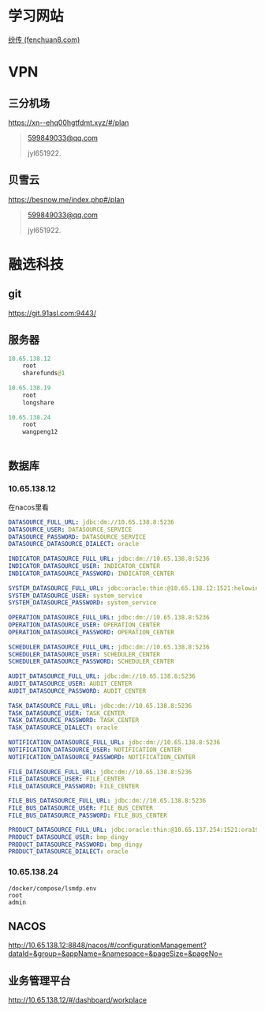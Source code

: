 # 学习网站

[纷传 (fenchuan8.com)](https://pc.fenchuan8.com/#/index?forum=20408)

# VPN

## 三分机场

https://xn--ehq00hgtfdmt.xyz/#/plan

> 599849033@qq.com
>
> jyl651922.



## 贝雪云

https://besnow.me/index.php#/plan

> 599849033@qq.com
>
> jyl651922.



# 融选科技

## git

https://git.91asl.com:9443/

## 服务器

```java
10.65.138.12
    root
    sharefunds@1
    
10.65.138.19
    root
    longshare
    
10.65.138.24
    root
    wangpeng12
 
```

## 数据库

### 10.65.138.12

在nacos里看

```yml
DATASOURCE_FULL_URL: jdbc:dm://10.65.138.8:5236
DATASOURCE_USER: DATASOURCE_SERVICE
DATASOURCE_PASSWORD: DATASOURCE_SERVICE
DATASOURCE_DATASOURCE_DIALECT: oracle
 
INDICATOR_DATASOURCE_FULL_URL: jdbc:dm://10.65.138.8:5236
INDICATOR_DATASOURCE_USER: INDICATOR_CENTER
INDICATOR_DATASOURCE_PASSWORD: INDICATOR_CENTER
 
SYSTEM_DATASOURCE_FULL_URL: jdbc:oracle:thin:@10.65.138.12:1521:helowin
SYSTEM_DATASOURCE_USER: system_service
SYSTEM_DATASOURCE_PASSWORD: system_service
 
OPERATION_DATASOURCE_FULL_URL: jdbc:dm://10.65.138.8:5236
OPERATION_DATASOURCE_USER: OPERATION_CENTER
OPERATION_DATASOURCE_PASSWORD: OPERATION_CENTER
 
SCHEDULER_DATASOURCE_FULL_URL: jdbc:dm://10.65.138.8:5236
SCHEDULER_DATASOURCE_USER: SCHEDULER_CENTER
SCHEDULER_DATASOURCE_PASSWORD: SCHEDULER_CENTER
 
AUDIT_DATASOURCE_FULL_URL: jdbc:dm://10.65.138.8:5236
AUDIT_DATASOURCE_USER: AUDIT_CENTER
AUDIT_DATASOURCE_PASSWORD: AUDIT_CENTER
 
TASK_DATASOURCE_FULL_URL: jdbc:dm://10.65.138.8:5236
TASK_DATASOURCE_USER: TASK_CENTER
TASK_DATASOURCE_PASSWORD: TASK_CENTER
TASK_DATASOURCE_DIALECT: oracle
 
NOTIFICATION_DATASOURCE_FULL_URL: jdbc:dm://10.65.138.8:5236
NOTIFICATION_DATASOURCE_USER: NOTIFICATION_CENTER
NOTIFICATION_DATASOURCE_PASSWORD: NOTIFICATION_CENTER
 
FILE_DATASOURCE_FULL_URL: jdbc:dm://10.65.138.8:5236
FILE_DATASOURCE_USER: FILE_CENTER
FILE_DATASOURCE_PASSWORD: FILE_CENTER

FILE_BUS_DATASOURCE_FULL_URL: jdbc:dm://10.65.138.8:5236
FILE_BUS_DATASOURCE_USER: FILE_BUS_CENTER
FILE_BUS_DATASOURCE_PASSWORD: FILE_BUS_CENTER

PRODUCT_DATASOURCE_FULL_URL: jdbc:oracle:thin:@10.65.137.254:1521:ora19c
PRODUCT_DATASOURCE_USER: bmp_dingy
PRODUCT_DATASOURCE_PASSWORD: bmp_dingy
PRODUCT_DATASOURCE_DIALECT: oracle
```

### 10.65.138.24

```
/docker/compose/lsmdp.env
root
admin
```





## NACOS

http://10.65.138.12:8848/nacos/#/configurationManagement?dataId=&group=&appName=&namespace=&pageSize=&pageNo=

## 业务管理平台

http://10.65.138.12/#/dashboard/workplace





